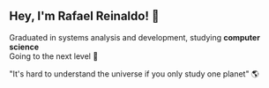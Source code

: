 ## Hey,  I'm Rafael Reinaldo! :wave:

Graduated in systems analysis and development, studying **computer science**  </br>
Going to the next level  :rocket: </br>

"It's hard to understand the universe if you only study one planet" :earth_americas:

